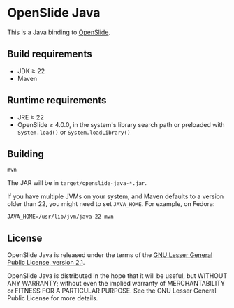 # OpenSlide Java

This is a Java binding to [OpenSlide](https://openslide.org/).


## Build requirements

- JDK ≥ 22
- Maven


## Runtime requirements

- JRE ≥ 22
- OpenSlide ≥ 4.0.0, in the system's library search path or preloaded with
  `System.load()` or `System.loadLibrary()`


## Building

```
mvn
```

The JAR will be in `target/openslide-java-*.jar`.

If you have multiple JVMs on your system, and Maven defaults to a version
older than 22, you might need to set `JAVA_HOME`.  For example, on Fedora:

```
JAVA_HOME=/usr/lib/jvm/java-22 mvn
```


## License

OpenSlide Java is released under the terms of the [GNU Lesser General Public
License, version 2.1](https://openslide.org/license/).

OpenSlide Java is distributed in the hope that it will be useful, but
WITHOUT ANY WARRANTY; without even the implied warranty of MERCHANTABILITY
or FITNESS FOR A PARTICULAR PURPOSE.  See the GNU Lesser General Public
License for more details.
